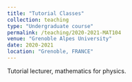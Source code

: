 ```yaml
---
title: "Tutorial Classes"
collection: teaching
type: "Undergraduate course"
permalink: /teaching/2020-2021-MAT104
venue: "Grenoble Alpes University"
date: 2020-2021
location: "Grenoble, FRANCE"
---
```


Tutorial lecturer, mathematics for physics. 
